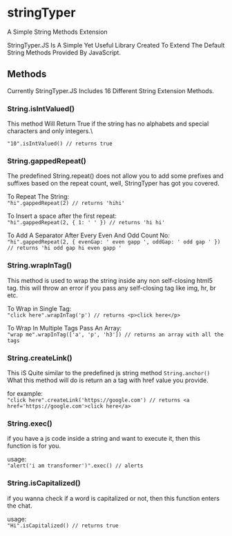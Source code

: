 # stringTyper
A Simple String Methods Extension 

StringTyper.JS Is A Simple Yet Useful Library Created To Extend The Default String Methods Provided By JavaScript.

## Methods
Currently StringTyper.JS Includes 16 Different String Extension Methods.

### String.isIntValued()
This method Will Return True if the string has no alphabets and special characters and only integers.\

`"10".isIntValued() // returns true`

### String.gappedRepeat()
The predefined String.repeat() does not allow you to add some prefixes and suffixes based on the repeat count, well, StringTyper has got you covered.

To Repeat The String:\
`"hi".gappedRepeat(2) // returns 'hihi'`

To Insert a space after the first repeat:\
`"hi".gappedRepeat(2, { 1: ' ' }) // returns 'hi hi'`

To Add A Separator After Every Even And Odd Count No:\
`"hi".gappedRepeat(2, { evenGap: ' even gapp ', oddGap: ' odd gap ' }) // returns 'hi odd gap hi even gapp '`

### String.wrapInTag()
This method is used to wrap the string inside any non self-closing html5 tag. this will throw an error if you pass any self-closing tag like img, hr, br etc.

To Wrap in Single Tag:\
`"click here".wrapInTag('p') // returns <p>click here</p>`

To Wrap In Multiple Tags Pass An Array:\
`"wrap me".wrapInTag(['a', 'p', 'h3']) // returns an array with all the tags`

### String.createLink()
This iS Quite similar to the predefined js string method `String.anchor()`
What this method will do is return an a tag with href value you provide.

for example:\
`"click here".createLink('https://google.com') // returns <a href='https://google.com'>click here</a>`

### String.exec()
if you have a js code inside a string and want to execute it, then this function is for you.

usage:\
`"alert('i am transformer')".exec() // alerts`

### String.isCapitalized()
if you wanna check if a word is capitalized or not, then this function enters the chat.

usage:\
`"Hi".isCapitalized() // returns true`
